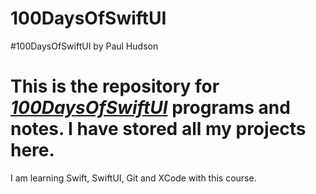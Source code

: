 # 100DaysOfSwiftUI
#100DaysOfSwiftUI by Paul Hudson
<h1>This is the repository for <a href="https://www.hackingwithswift.com/100/swiftui"><em>100DaysOfSwiftUI</em></a> programs and notes. I have stored all my projects here.</h1>
I am learning Swift, SwiftUI, Git and XCode with this course.

